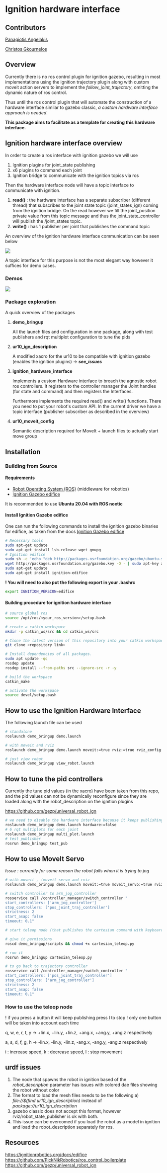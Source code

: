# Ignition hardware interface

## Contributors

[Panagiotis Angelakis](https://github.com/panagelak)

[Christos Gkournelos](https://github.com/cgkournelos)

## Overview

Currently there is no ros control plugin for ignition gazebo, resulting in most implementations using the ignition trajectory plugin along with custom moveit action servers to implement the *follow_joint_trajectory*, omitting the dynamic nature of ros control.

Thus until the ros control plugin that will automate the construction of a hardware interface similar to gazebo classic, *a custom hardware interface approach is needed*.

**This package aims to facilitate as a template for creating this hardware interface.**

## Ignition hardware interface overview

In order to create a ros interface with ignition gazebo we will use

1. Ignition plugins for joint_state publishing
2. x6 plugins to command each joint
3. Ignition bridge to communicate with the ignition topics via ros

Then the hardware interface node will have a topic interface to communicate with ignition.

1) **read()** : the hardware interface has a separate subscriber (different thread) that subscribes to the joint state topic (joint_states_ign) coming from the ignition bridge. On the read however we fill the joint_position private value from this topic message and thus the joint_state_controller will publish the /joint_states topic. 
2) **write()** : has 1 publisher per joint that publishes the command topic

An overview of the ignition hardware interface communication can be seen below

![](demo_bringup/doc/driver_diagram.svg)

A topic interface for this purpose is not the most elegant way however it suffices for demo cases.
### Demos
![](demo_bringup/doc/ignition_moveit.gif)

### Package exploration

A quick overview of the packages

1. **demo_bringup**

    All the launch files and configuration in one package, along with test publishers and rqt multiplot configuration to tune the pids

2. **ur10_ign_description** 
    
    A modified xacro for the ur10 to be compatible with ignition gazebo (enables the ignition plugins) -> ***see_issues***

3. **ignition_hardware_interface**  

    Implements a custom Hardware interface to breach the agnostic robot ros controllers. It registers to the controller manager the Joint handles (for state and command) and then registers the Interfaces.

    Furthermore implements the required read() and write() functions. There you need to put your robot's custom API. In the current driver we have a topic interface (publisher subscriber as described in the overview)

4. **ur10_moveit_config** 
    
    Semantic description required for MoveIt + launch files to actually start move group

## Installation

### Building from Source

#### Requirements

- [Robot Operating System (ROS)](http://wiki.ros.org) (middleware for robotics)
- [Ignition Gazebo edifice](https://ignitionrobotics.org/docs/edifice/install_ubuntu)

It is recommended to use **Ubuntu 20.04 with ROS noetic**


#### Install Ignition Gazebo edifice

One can run the following commands to install the ignition gazebo binaries for edifice,
as taken from the docs [Ignition Gazebo edifice](https://ignitionrobotics.org/docs/edifice/install_ubuntu)

```bash
# Necessary tools
sudo apt-get update
sudo apt-get install lsb-release wget gnupg
# Ignition edifice
sudo sh -c 'echo "deb http://packages.osrfoundation.org/gazebo/ubuntu-stable `lsb_release -cs` main" > /etc/apt/sources.list.d/gazebo-stable.list'
wget http://packages.osrfoundation.org/gazebo.key -O - | sudo apt-key add -
sudo apt-get update
sudo apt-get install ignition-edifice
```

**! You will need to also put the following export in your .bashrc**

```bash
export IGNITION_VERSION=edifice
```

#### Building procedure for ignition hardware interface

```bash
# source global ros
source /opt/ros/<your_ros_version>/setup.bash

# create a catkin workspace
mkdir -p catkin_ws/src && cd catkin_ws/src

# Clone the latest version of this repository into your catkin workspace *src* folder.
git clone <repository link>

# Install dependencies of all packages.
sudo apt update -qq
rosdep update
rosdep install --from-paths src --ignore-src -r -y

# build the workspace
catkin_make

# activate the workspace
source devel/setup.bash

```

## How to use the Ignition Hardware Interface

The following launch file can be used

```bash
# standalone
roslaunch demo_bringup demo.launch

# with moveit and rviz
roslaunch demo_bringup demo.launch moveit:=true rviz:=true rviz_config:=moveit

# just view robot
roslaunch demo_bringup view_robot.launch
```

## How to tune the pid controllers

Currently the tune pid values (in the xacro) have been taken from this repo, and the pid values can not be dynamically reconfigure since they are loaded along with the robot_description on the ignition plugins

https://github.com/gezp/universal_robot_ign

```bash
# we need to disable the hardware interface because it keeps publishing the command topics
roslaunch demo_bringup demo.launch hardware:=false
# 6 rqt multiplots for each joint
roslaunch demo_bringup multi_plot.launch
# test publisher
rosrun demo_bringup test_pub 
```

## How to use MoveIt Servo

*Issue : currently for some reason the robot falls when it is trying to jog*

```bash
# with moveit , !moveit servo and rviz
roslaunch demo_bringup demo.launch moveit:=true moveit_servo:=true rviz:=true rviz_config:=moveit

# switch controller to arm_jog_controller
rosservice call /controller_manager/switch_controller "
start_controllers: ['arm_jog_controller']
stop_controllers: ['pos_joint_traj_controller']
strictness: 2
start_asap: false
timeout: 0.1" 

# start teleop node (that publishes the cartesian command with keyboard input)

# give it permissions
roscd demo_bringup/scripts && chmod +x cartesian_teleop.py

# run it
rosrun demo_bringup cartesian_teleop.py

# to go back to trajectory controller 
rosservice call /controller_manager/switch_controller "
start_controllers: ['pos_joint_traj_controller']
stop_controllers: ['arm_jog_controller']
strictness: 2
start_asap: false
timeout: 0.1" 
```

### How to use the teleop node

! if you press a button it will keep publishing press l to stop
! only one button will be taken into account each time

q, w, e, r, t, y -> +lin.x, +lin.y, +lin.z, +ang.x, +ang.y, +ang.z respectively

a, s, d, f, g, h -> -lin.x, -lin.y, -lin.z, -ang.x, -ang.y, -ang.z respectively

i : increase speed, k : decrease speed, l : stop movement

## urdf issues

1. The node that spawns the robot in ignition based of the *robot_description* parameter has issues with colored dae files showing the robot without color
2. The format to load the mesh files needs to be the following
  a) *file://$(find ur10_ign_description)* instead of *package://ur10_ign_description*
3. gazebo classic does not accept this format, however rviz/robot_state_publisher is ok with both.
4. This issue can be overcomed if you load the robot as a model in ignition and load the robot_description separately for ros.
## Resources

https://ignitionrobotics.org/docs/edifice
https://github.com/PickNikRobotics/ros_control_boilerplate
https://github.com/gezp/universal_robot_ign
